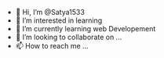 - 👋 Hi, I’m @Satya1533
- 👀 I’m interested in learning
- 🌱 I’m currently learning web Developement
- 💞️ I’m looking to collaborate on ...
- 📫 How to reach me ...

<!---
Satya1533/Satya1533 is a ✨ special ✨ repository because its `README.md` (this file) appears on your GitHub profile.
You can click the Preview link to take a look at your changes.
--->
